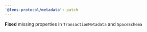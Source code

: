 ```yaml
---
'@lens-protocol/metadata': patch
---
```


**Fixed** missing properties in `TransactionMetadata` and `SpaceSchema`
